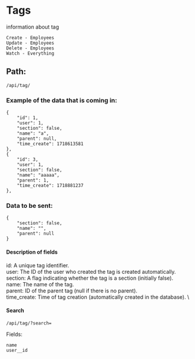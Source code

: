 # Tags

information about tag

    Create - Employees
    Update - Employees
    Delete - Employees
    Watch - Everything

## Path:

    /api/tag/

### Example of the data that is coming in:

    {
        "id": 1,
        "user": 1,
        "section": false,
        "name": "a",
        "parent": null,
        "time_create": 1718613581
    },
    {
        "id": 3,
        "user": 1,
        "section": false,
        "name": "aaaaa",
        "parent": 1,
        "time_create": 1718881237
    },

### Data to be sent:

    {
        "section": false,
        "name": "",
        "parent": null
    }

#### Description of fields

id: A unique tag identifier. \
user: The ID of the user who created the tag is created automatically. \
section: A flag indicating whether the tag is a section (initially false). \
name: The name of the tag. \
parent: ID of the parent tag (null if there is no parent). \
time_create: Time of tag creation (automatically created in the database). \

#### Search

    /api/tag/?search=

Fields:

    name 
    user__id